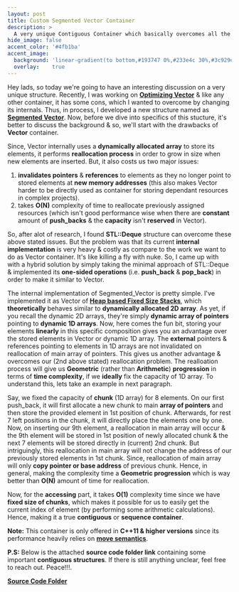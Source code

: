 ```yaml
---
layout: post
title: Custom Segmented Vector Container
description: >
  A very unique Contiguous Container which basically overcomes all the reallocation problems of Vector Container in C++.
hide_image: false
accent_color: '#4fb1ba'
accent_image:
  background: 'linear-gradient(to bottom,#193747 0%,#233e4c 30%,#3c929e 50%,#d5d5d4 70%,#cdccc8 100%)'
  overlay:    true
---
```


Hey lads, so today we're going to have an interesting discussion on a very unique structure. Recently, I was working on [**Optimizing Vector**](/2021-03-25-optimized-minimal-custom-vector-container) & like any other container, it has some cons, which I wanted to overcome by changing its internals. Thus, in process, I developed a new structure named as <a href="https://github.com/HypertextAssassin0273/Data_Structures_in_Cpp/blob/main/MY_DS_LIBRARY/Contiguous_Structures/Segmented_Vector.hpp" target="_blank"><b>Segmented Vector</b></a>. Now, before we dive into specifics of this stucture, it's better to discuss the background & so, we'll start with the drawbacks of **Vector** container.

Since, Vector internally uses a **dynamically allocated array** to store its elements, it performs **reallocation process** in order to grow in size when new elements are inserted. But, it also costs us two major issues:

1. **invalidates pointers** & **references** to elements as they no longer point to stored elements at **new memory addresses** (this also makes Vector harder to be directly used as container for storing dependant resources in complex projects).
2. takes **O(N)** complexity of time to reallocate previously assigned resources (which isn't good performance wise when there are **constant** amount of **push_backs** & the **capacity** isn't **reserved** in Vector).

So, after alot of research, I found **STL::Deque** structure can overcome these above stated issues. But the problem was that its current **internal implementation** is very heavy & costly as compare to the work we want to do as Vector container. It's like killing a fly with nuke. So, I came up with with a hybrid solution by simply taking the minimal approach of STL::Deque & implemented its **one-sided operations** (i.e. **push_back** & **pop_back**) in order to make it similar to Vector.

The internal implementation of Segmented_Vector is pretty simple. I've implemented it as Vector of <a href="https://github.com/HypertextAssassin0273/Data_Structures_in_Cpp/blob/main/MY_DS_LIBRARY/Stacks_%26_Queues/HF_Stack.hpp" target="_blank"><b>Heap based Fixed Size Stacks</b></a>, which **theoretically** behaves similar to **dynamically allocated 2D array**. As yet, if you recall the dynamic 2D arrays, they're simply **dynamic array of pointers** pointing to **dynamic 1D arrays**. Now, here comes the fun bit, storing your elements **linearly** in this specific composition gives you an advantage over the stored elements in Vector or dynamic 1D array. The **external** pointers & references pointing to elements in 1D arrays are not invalidated on reallocation of main array of pointers. This gives us another advantage & overcomes our (2nd above stated) reallocation problem. The realloation process will give us **Geometric** (rather than **Arithmetic**) **progression** in terms of **time complexity**, if we **ideally** fix the capacity of 1D array. To understand this, lets take an example in next paragraph.

Say, we fixed the capacity of **chunk** (1D array) for 8 elements. On our first push_back, it will first allocate a new chunk to main **array of pointers** and then store the provided element in 1st position of chunk. Afterwards, for rest 7 left positions in the chunk, it will directly place the elements one by one. Now, on inserting our 9th element, a reallocation in main array will occur & the 9th element will be stored in 1st position of newly allocated chunk & the next 7 elements will be stored directly in (current) 2nd chunk. But intriguingly, this reallocation in main array will not change the address of our previously stored elements in 1st chunk. Since, reallocation of main array will only **copy pointer or base address** of previous chunk. Hence, in general, making the complexity time a **Geometric progression** which is way better than **O(N)** amount of time for reallocation.

Now, for the **accessing** part, it takes **O(1)** complexity time since we have **fixed size of chunks**, which makes it possible for us to easily get the current index of element (by performing some arithmetic calculations). Hence, making it a true **contiguous** or **sequence container**.

**Note:** This container is only offered in **C++11 & higher versions** since its performance heavily relies on <a href="https://www.internalpointers.com/post/c-rvalue-references-and-move-semantics-beginners" target="_blank"><b>move semantics</b></a>.

**P.S:** Below is the attached **source code folder link** containing some important **contiguous structures**. If there is still anything unclear, feel free to reach out. Peace!!!.

<a href="https://github.com/HypertextAssassin0273/Data_Structures_in_Cpp/tree/main/MY_DS_LIBRARY/Contiguous_Structures" target="_blank"><b>Source Code Folder</b></a>
